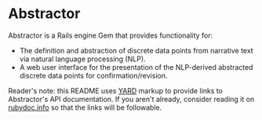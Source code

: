 Abstractor
====

Abstractor is a Rails engine Gem that provides functionality for:

* The definition and abstraction of discrete data points from narrative text via natural language processing (NLP).
* A web user interface for the presentation of the NLP-derived abstracted discrete data points for confirmation/revision.

Reader's note: this README uses [YARD][] markup to provide links to
Abstractor's API documentation. If you aren't already, consider reading it
on [rubydoc.info][] so that the links will be followable.

[YARD]: http://yardoc.org/
[rubydoc.info]: http://rubydoc.info/github/NUBIC/abstractor/master/file/README.md

